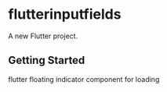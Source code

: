 # flutterinputfields

A new Flutter project.

## Getting Started

flutter floating indicator component for loading
